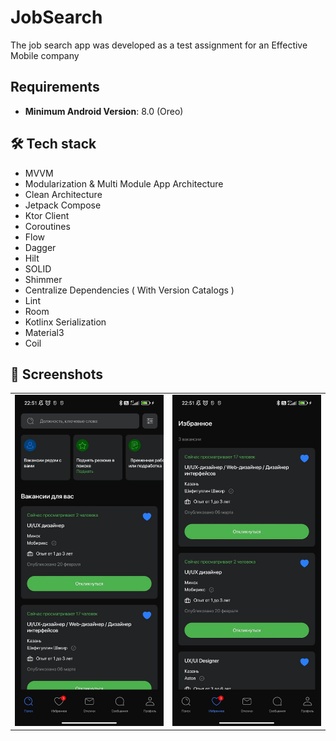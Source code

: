 # JobSearch
The job search app was developed as a test assignment for an Effective Mobile company

## Requirements

- **Minimum Android Version**: 8.0 (Oreo)

## 🛠️ Tech stack

- MVVM
- Modularization & Multi Module App Architecture
- Clean Architecture
- Jetpack Compose
- Ktor Client
- Coroutines
- Flow
- Dagger
- Hilt
- SOLID
- Shimmer
- Centralize Dependencies ( With Version Catalogs )
- Lint
- Room
- Kotlinx Serialization
- Material3
- Coil

## 📸 Screenshots

<table>
  <tr>
    <td><img src="./screenshots/search.png" alt="search"/></td>
    <td><img src="./screenshots/favourite.png" alt="favourite"/></td>
  <tr>
</table>
